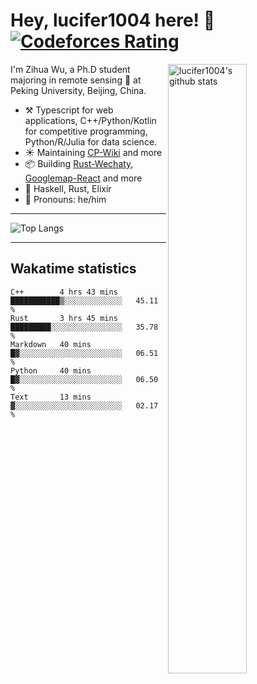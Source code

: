 # Hey, lucifer1004 here! :wave: [![Codeforces Rating](https://cfrating.ihcr.top/?user=lucifer1004&style=flat-square)](https://codeforces.com/profile/lucifer1004)

<img width="50%" align="right" alt="lucifer1004's github stats" src="https://github-readme-stats.vercel.app/api?username=lucifer1004&show_icons=true">

I'm Zihua Wu, a Ph.D student majoring in remote sensing :satellite: at Peking University, Beijing, China.

- :hammer_and_pick: Typescript for web applications, C++/Python/Kotlin for competitive programming, Python/R/Julia for data science.
- :sunny: Maintaining [CP-Wiki](https://cp-wiki.vercel.app) and more 
- :package: Building [Rust-Wechaty](https://github.com/wechaty/rust-wechaty), [Googlemap-React](https://github.com/googlemap-react/googlemap-react) and more
- :seedling: Haskell, Rust, Elixir
- :man: Pronouns: he/him

---

![Top Langs](https://github-readme-stats.vercel.app/api/top-langs/?username=lucifer1004&layout=compact)

---

## Wakatime statistics

<!--START_SECTION:waka-->
```text
C++        4 hrs 43 mins   ███████████▒░░░░░░░░░░░░░   45.11 % 
Rust       3 hrs 45 mins   █████████░░░░░░░░░░░░░░░░   35.78 % 
Markdown   40 mins         █▓░░░░░░░░░░░░░░░░░░░░░░░   06.51 % 
Python     40 mins         █▓░░░░░░░░░░░░░░░░░░░░░░░   06.50 % 
Text       13 mins         ▓░░░░░░░░░░░░░░░░░░░░░░░░   02.17 % 
```
<!--END_SECTION:waka-->

